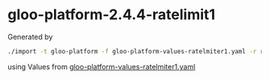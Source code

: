 # gloo-platform-2.4.4-ratelimit1

Generated by

```bash
./import -t gloo-platform -f gloo-platform-values-ratelmiter1.yaml -r ratelimit1
```

using Values from [gloo-platform-values-ratelmiter1.yaml]()
